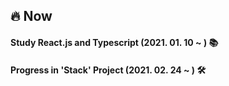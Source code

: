 ## 🔥 Now
#### Study React.js and Typescript (2021. 01. 10 ~ ) 📚

#### Progress in 'Stack' Project (2021. 02. 24 ~ ) 🛠
